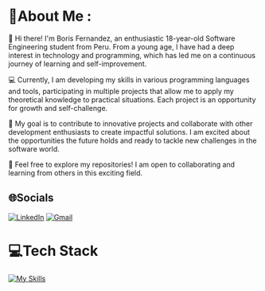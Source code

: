 # 💫About Me :
👋 Hi there! I'm Boris Fernandez, an enthusiastic 18-year-old Software Engineering student from Peru. From a young age, I have had a deep interest in technology and programming, which has led me on a continuous journey of learning and self-improvement.

💻 Currently, I am developing my skills in various programming languages and tools, participating in multiple projects that allow me to apply my theoretical knowledge to practical situations. Each project is an opportunity for growth and self-challenge.

🚀 My goal is to contribute to innovative projects and collaborate with other development enthusiasts to create impactful solutions. I am excited about the opportunities the future holds and ready to tackle new challenges in the software world.

🔗 Feel free to explore my repositories! I am open to collaborating and learning from others in this exciting field.

## 🌐Socials
[![LinkedIn](https://img.shields.io/badge/LinkedIn-%230077B5.svg?logo=linkedin&logoColor=white)](https://linkedin.com/in/boris-fernandez-cabrera-0723572a7)
[![Gmail](https://img.shields.io/badge/Gmail-%23D14836.svg?logo=gmail&logoColor=white)](mailto:borisfernandezcabrera954@gmail.com)

# 💻Tech Stack
[![My Skills](https://skillicons.dev/icons?i=java,spring,js,html,css,python,github,git)](https://skillicons.dev)

